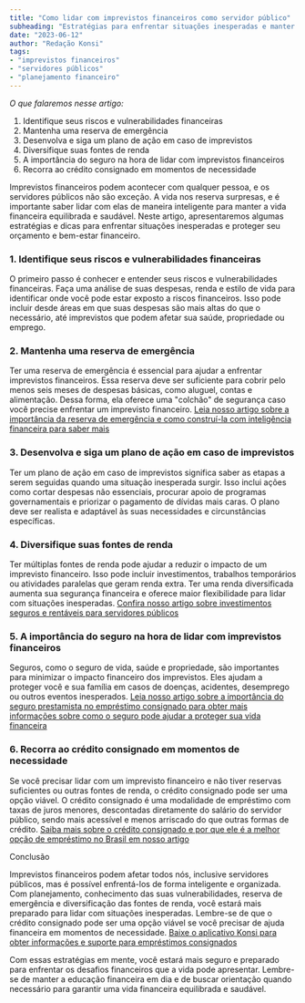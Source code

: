 ```yaml
---
title: "Como lidar com imprevistos financeiros como servidor público"
subheading: "Estratégias para enfrentar situações inesperadas e manter sua vida financeira equilibrada"
date: "2023-06-12"
author: "Redação Konsi"
tags:
- "imprevistos financeiros"
- "servidores públicos"
- "planejamento financeiro"
---
```


_O que falaremos nesse artigo:_
1. Identifique seus riscos e vulnerabilidades financeiras
2. Mantenha uma reserva de emergência
3. Desenvolva e siga um plano de ação em caso de imprevistos
5. Diversifique suas fontes de renda
6. A importância do seguro na hora de lidar com imprevistos financeiros
7. Recorra ao crédito consignado em momentos de necessidade

Imprevistos financeiros podem acontecer com qualquer pessoa, e os servidores públicos não são exceção. A vida nos reserva surpresas, e é importante saber lidar com elas de maneira inteligente para manter a vida financeira equilibrada e saudável. Neste artigo, apresentaremos algumas estratégias e dicas para enfrentar situações inesperadas e proteger seu orçamento e bem-estar financeiro.

### 1. Identifique seus riscos e vulnerabilidades financeiras

O primeiro passo é conhecer e entender seus riscos e vulnerabilidades financeiras. Faça uma análise de suas despesas, renda e estilo de vida para identificar onde você pode estar exposto a riscos financeiros. Isso pode incluir desde áreas em que suas despesas são mais altas do que o necessário, até imprevistos que podem afetar sua saúde, propriedade ou emprego.

### 2. Mantenha uma reserva de emergência

Ter uma reserva de emergência é essencial para ajudar a enfrentar imprevistos financeiros. Essa reserva deve ser suficiente para cobrir pelo menos seis meses de despesas básicas, como aluguel, contas e alimentação. Dessa forma, ela oferece uma "colchão" de segurança caso você precise enfrentar um imprevisto financeiro. [Leia nosso artigo sobre a importância da reserva de emergência e como construí-la com inteligência financeira para saber mais](a-importncia-da-reserva-de-emergncia-e-como-constru-la-com-inteligncia-financeira.md)

### 3. Desenvolva e siga um plano de ação em caso de imprevistos

Ter um plano de ação em caso de imprevistos significa saber as etapas a serem seguidas quando uma situação inesperada surgir. Isso inclui ações como cortar despesas não essenciais, procurar apoio de programas governamentais e priorizar o pagamento de dívidas mais caras. O plano deve ser realista e adaptável às suas necessidades e circunstâncias específicas.

### 4. Diversifique suas fontes de renda

Ter múltiplas fontes de renda pode ajudar a reduzir o impacto de um imprevisto financeiro. Isso pode incluir investimentos, trabalhos temporários ou atividades paralelas que geram renda extra. Ter uma renda diversificada aumenta sua segurança financeira e oferece maior flexibilidade para lidar com situações inesperadas. [Confira nosso artigo sobre investimentos seguros e rentáveis para servidores públicos](investindo-seu-dinheiro-como-servidor-pblico-opes-seguras-e-rentveis.md)

### 5. A importância do seguro na hora de lidar com imprevistos financeiros

Seguros, como o seguro de vida, saúde e propriedade, são importantes para minimizar o impacto financeiro dos imprevistos. Eles ajudam a proteger você e sua família em casos de doenças, acidentes, desemprego ou outros eventos inesperados. [Leia nosso artigo sobre a importância do seguro prestamista no empréstimo consignado para obter mais informações sobre como o seguro pode ajudar a proteger sua vida financeira](a-importncia-do-seguro-prestamista-no-emprstimo-consignado.md)

### 6. Recorra ao crédito consignado em momentos de necessidade

Se você precisar lidar com um imprevisto financeiro e não tiver reservas suficientes ou outras fontes de renda, o crédito consignado pode ser uma opção viável. O crédito consignado é uma modalidade de empréstimo com taxas de juros menores, descontadas diretamente do salário do servidor público, sendo mais acessível e menos arriscado do que outras formas de crédito. [Saiba mais sobre o crédito consignado e por que ele é a melhor opção de empréstimo no Brasil em nosso artigo](vantagens-do-credito-consignado-por-que-escolher.md)

Conclusão

Imprevistos financeiros podem afetar todos nós, inclusive servidores públicos, mas é possível enfrentá-los de forma inteligente e organizada. Com planejamento, conhecimento das suas vulnerabilidades, reserva de emergência e diversificação das fontes de renda, você estará mais preparado para lidar com situações inesperadas. Lembre-se de que o crédito consignado pode ser uma opção viável se você precisar de ajuda financeira em momentos de necessidade. [Baixe o aplicativo Konsi para obter informações e suporte para empréstimos consignados](https://www.konsi.com.br/download)

Com essas estratégias em mente, você estará mais seguro e preparado para enfrentar os desafios financeiros que a vida pode apresentar. Lembre-se de manter a educação financeira em dia e de buscar orientação quando necessário para garantir uma vida financeira equilibrada e saudável.
